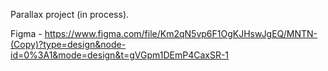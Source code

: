 Parallax project (in process).

Figma - https://www.figma.com/file/Km2qN5vp6F1OgKJHswJgEQ/MNTN-(Copy)?type=design&node-id=0%3A1&mode=design&t=gVGpm1DEmP4CaxSR-1
